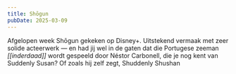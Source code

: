 ```yaml
---
title: Shōgun
pubDate: 2025-03-09
---
```


Afgelopen week Shōgun gekeken op Disney+. Uitstekend vermaak met zeer solide acteerwerk — en had jij wel in de gaten dat die Portugese zeeman _[[inderdaad]]_ wordt gespeeld door Néstor Carbonell, die je nog kent van Suddenly Susan? Of zoals hij zelf zegt, Shuddenly Shushan
